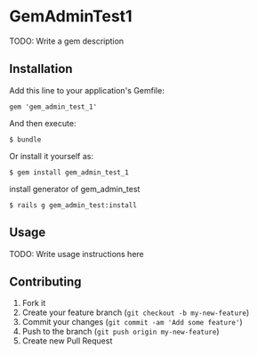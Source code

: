 # GemAdminTest1

TODO: Write a gem description

## Installation

Add this line to your application's Gemfile:

    gem 'gem_admin_test_1'

And then execute:

    $ bundle

Or install it yourself as:

    $ gem install gem_admin_test_1
    
install generator of gem_admin_test

    $ rails g gem_admin_test:install

## Usage

TODO: Write usage instructions here

## Contributing

1. Fork it
2. Create your feature branch (`git checkout -b my-new-feature`)
3. Commit your changes (`git commit -am 'Add some feature'`)
4. Push to the branch (`git push origin my-new-feature`)
5. Create new Pull Request
